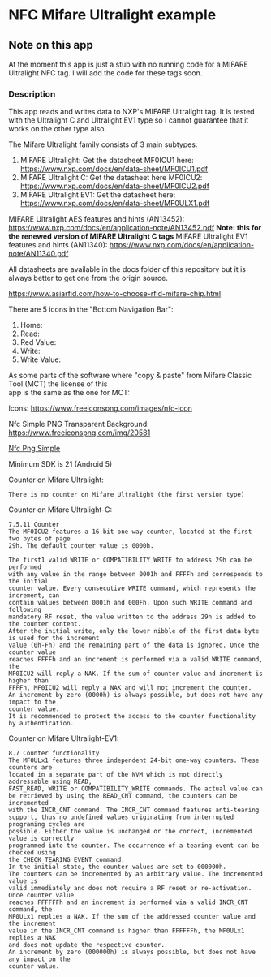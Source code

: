 # NFC Mifare Ultralight example

## Note on this app

At the moment this app is just a stub with no running code for a MIFARE Ultralight NFC tag. I will add the code 
for these tags soon.

### Description

This app reads and writes data to NXP's MIFARE Ultralight tag. It is tested with the Ultralight C and Ultralight EV1 type so 
I cannot guarantee that it works on the other type also.

The Mifare Ultralight family consists of 3 main subtypes:

1) MIFARE Ultralight: Get the datasheet MF0ICU1 here: https://www.nxp.com/docs/en/data-sheet/MF0ICU1.pdf
2) MIFARE Ultralight C: Get the datasheet here MF0ICU2: https://www.nxp.com/docs/en/data-sheet/MF0ICU2.pdf
3) MIFARE Ultralight EV1: Get the datasheet here: https://www.nxp.com/docs/en/data-sheet/MF0ULX1.pdf
 
MIFARE Ultralight AES features and hints (AN13452): https://www.nxp.com/docs/en/application-note/AN13452.pdf **Note: this for the renewed version of MIFARE Ultralight C tags**
MIFARE Ultralight EV1 features and hints (AN11340): https://www.nxp.com/docs/en/application-note/AN11340.pdf

All datasheets are available in the docs folder of this repository but it is always better to get one from the origin source.

https://www.asiarfid.com/how-to-choose-rfid-mifare-chip.html
 
There are 5 icons in the "Bottom Navigation Bar":

1) Home: 
2) Read: 
3) Red Value: 
4) Write: 
5) Write Value: 

As some parts of the software where "copy & paste" from Mifare Classic Tool (MCT) the license of this   
app is the same as the one for MCT: 

Icons: https://www.freeiconspng.com/images/nfc-icon

Nfc Simple PNG Transparent Background: https://www.freeiconspng.com/img/20581

<a href="https://www.freeiconspng.com/img/20581">Nfc Png Simple</a>

Minimum SDK is 21 (Android 5)

Counter on Mifare Ultralight:
```plaintext
There is no counter on Mifare Ultralight (the first version type)
```

Counter on Mifare Ultralight-C:
```plaintext
7.5.11 Counter
The MF0ICU2 features a 16-bit one-way counter, located at the first two bytes of page 
29h. The default counter value is 0000h.

The first1 valid WRITE or COMPATIBILITY WRITE to address 29h can be performed
with any value in the range between 0001h and FFFFh and corresponds to the initial
counter value. Every consecutive WRITE command, which represents the increment, can
contain values between 0001h and 000Fh. Upon such WRITE command and following
mandatory RF reset, the value written to the address 29h is added to the counter content.
After the initial write, only the lower nibble of the first data byte is used for the increment
value (0h-Fh) and the remaining part of the data is ignored. Once the counter value
reaches FFFFh and an increment is performed via a valid WRITE command, the
MF0ICU2 will reply a NAK. If the sum of counter value and increment is higher than
FFFFh, MF0ICU2 will reply a NAK and will not increment the counter.
An increment by zero (0000h) is always possible, but does not have any impact to the
counter value.
It is recommended to protect the access to the counter functionality by authentication.
```

Counter on Mifare Ultralight-EV1:
```plaintext
8.7 Counter functionality
The MF0ULx1 features three independent 24-bit one-way counters. These counters are
located in a separate part of the NVM which is not directly addressable using READ,
FAST_READ, WRITE or COMPATIBILITY_WRITE commands. The actual value can
be retrieved by using the READ_CNT command, the counters can be incremented
with the INCR_CNT command. The INCR_CNT command features anti-tearing
support, thus no undefined values originating from interrupted programing cycles are
possible. Either the value is unchanged or the correct, incremented value is correctly
programmed into the counter. The occurrence of a tearing event can be checked using
the CHECK_TEARING_EVENT command.
In the initial state, the counter values are set to 000000h.
The counters can be incremented by an arbitrary value. The incremented value is
valid immediately and does not require a RF reset or re-activation. Once counter value
reaches FFFFFFh and an increment is performed via a valid INCR_CNT command, the
MF0ULx1 replies a NAK. If the sum of the addressed counter value and the increment
value in the INCR_CNT command is higher than FFFFFFh, the MF0ULx1 replies a NAK
and does not update the respective counter.
An increment by zero (000000h) is always possible, but does not have any impact on the
counter value.
```

